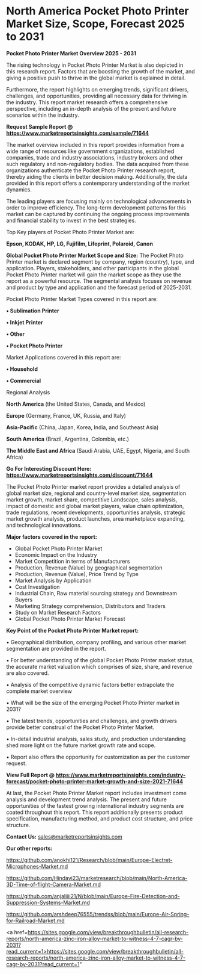  # North America Pocket Photo Printer Market Size, Scope, Forecast 2025 to 2031

<Strong> Pocket Photo Printer Market Overview 2025 - 2031</strong>

The rising technology in Pocket Photo Printer Market is also depicted in this research report. Factors that are boosting the growth of the market, and giving a positive push to thrive in the global market is explained in detail.

Furthermore, the report highlights on emerging trends, significant drivers, challenges, and opportunities, providing all necessary data for thriving in the industry. This report market research offers a comprehensive perspective, including an in-depth analysis of the present and future scenarios within the industry.

<strong>Request Sample Report @ <a href=https://www.marketreportsinsights.com/sample/71644>https://www.marketreportsinsights.com/sample/71644</a></strong>

The market overview included in this report provides information from a wide range of resources like government organizations, established companies, trade and industry associations, industry brokers and other such regulatory and non-regulatory bodies. The data acquired from these organizations authenticate the Pocket Photo Printer research report, thereby aiding the clients in better decision making. Additionally, the data provided in this report offers a contemporary understanding of the market dynamics.

The leading players are focusing mainly on technological advancements in order to improve efficiency. The long-term development patterns for this market can be captured by continuing the ongoing process improvements and financial stability to invest in the best strategies.

Top Key players of Pocket Photo Printer Market are:

<strong>Epson, KODAK, HP, LG, Fujifilm, Lifeprint, Polaroid, Canon</strong>

<strong><b>Global Pocket Photo Printer Market Scope and Size:</b></strong>
The Pocket Photo Printer market is declared segment by company, region (country), type, and application. Players, stakeholders, and other participants in the global Pocket Photo Printer market will gain the market scope as they use the report as a powerful resource. The segmental analysis focuses on revenue and product by type and application and the forecast period of 2025-2031.

Pocket Photo Printer Market Types covered in this report are:

<strong>• Sublimation Printer

• Inkjet Printer

• Other

• Pocket Photo Printer</strong>

Market Applications covered in this report are:

<strong>• Household

• Commercial</strong> 

Regional Analysis

<strong>North America</strong> (the United States, Canada, and Mexico)

<strong>Europe</strong> (Germany, France, UK, Russia, and Italy)

<strong>Asia-Pacific</strong> (China, Japan, Korea, India, and Southeast Asia)

<strong>South America</strong> (Brazil, Argentina, Colombia, etc.)

<strong>The Middle East and Africa</strong> (Saudi Arabia, UAE, Egypt, Nigeria, and South Africa)

<strong>Go For Interesting Discount Here: <a href=https://www.marketreportsinsights.com/discount/71644>https://www.marketreportsinsights.com/discount/71644</a></strong>

The Pocket Photo Printer market report provides a detailed analysis of global market size, regional and country-level market size, segmentation market growth, market share, competitive Landscape, sales analysis, impact of domestic and global market players, value chain optimization, trade regulations, recent developments, opportunities analysis, strategic market growth analysis, product launches, area marketplace expanding, and technological innovations.

<strong><b>Major factors covered in the report:</b></strong>
<ul>
  <li>Global Pocket Photo Printer Market </li>
  <li>Economic Impact on the Industry</li>
  <li>Market Competition in terms of Manufacturers</li>
  <li>Production, Revenue (Value) by geographical segmentation</li>
  <li>Production, Revenue (Value), Price Trend by Type</li>
  <li>Market Analysis by Application</li>
  <li>Cost Investigation</li>
  <li>Industrial Chain, Raw material sourcing strategy and Downstream Buyers</li>
  <li>Marketing Strategy comprehension, Distributors and Traders</li>
  <li>Study on Market Research Factors</li>
  <li>Global Pocket Photo Printer Market Forecast</li>
</ul>

<strong><b>Key Point of the Pocket Photo Printer Market report:</b></strong>

• Geographical distribution, company profiling, and various other market segmentation are provided in the report.

• For better understanding of the global Pocket Photo Printer market status, the accurate market valuation which comprises of size, share, and revenue are also covered.

• Analysis of the competitive dynamic factors better extrapolate the complete market overview

• What will be the size of the emerging Pocket Photo Printer market in 2031?

• The latest trends, opportunities and challenges, and growth drivers provide better construal of the Pocket Photo Printer Market.

• In-detail industrial analysis, sales study, and production understanding shed more light on the future market growth rate and scope.

• Report also offers the opportunity for customization as per the customer request.

<strong><b>View Full Report @ <a href=https://www.marketreportsinsights.com/industry-forecast/pocket-photo-printer-market-growth-and-size-2021-71644>https://www.marketreportsinsights.com/industry-forecast/pocket-photo-printer-market-growth-and-size-2021-71644</a></b></strong>


At last, the Pocket Photo Printer Market report includes investment come analysis and development trend analysis. The present and future opportunities of the fastest growing international industry segments are coated throughout this report. This report additionally presents product specification, manufacturing method, and product cost structure, and price structure.

<strong>Contact Us:</strong>
sales@marketreportsinsights.com

<strong>Our other reports:</strong>

<a href=https://github.com/anokhi121/Research/blob/main/Europe-Electret-Microphones-Market.md>https://github.com/anokhi121/Research/blob/main/Europe-Electret-Microphones-Market.md</a>

<a href=https://github.com/Hindavi23/marketresearch/blob/main/North-America-3D-Time-of-flight-Camera-Market.md>https://github.com/Hindavi23/marketresearch/blob/main/North-America-3D-Time-of-flight-Camera-Market.md</a>

<a href=https://github.com/anjaliiii21/N/blob/main/Europe-Fire-Detection-and-Suppression-Systems-Market.md>https://github.com/anjaliiii21/N/blob/main/Europe-Fire-Detection-and-Suppression-Systems-Market.md</a>

<a href=https://github.com/arshdeep76555/trendss/blob/main/Europe-Air-Spring-for-Railroad-Market.md>https://github.com/arshdeep76555/trendss/blob/main/Europe-Air-Spring-for-Railroad-Market.md</a>

<a href=https://sites.google.com/view/breakthroughbulletin/all-research-reports/north-america-zinc-iron-alloy-market-to-witness-4-7-cagr-by-2031?read_current=1>https://sites.google.com/view/breakthroughbulletin/all-research-reports/north-america-zinc-iron-alloy-market-to-witness-4-7-cagr-by-2031?read_current=1</a>"
